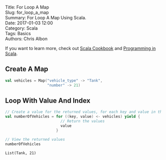 Title: For Loop A Map   
Slug: for_loop_a_map       
Summary: For Loop A Map Using Scala.  
Date: 2017-01-03 12:00  
Category: Scala  
Tags: Basics  
Authors: Chris Albon 

If you want to learn more, check out [Scala Cookbook](http://amzn.to/2lxbrxN) and [Programming in Scala](http://amzn.to/2lEtsLt).

## Create A Map


```scala
val vehicles = Map("vehicle_type" -> "Tank", 
                   "number" -> 21)
```

## Loop With Value And Index


```scala
// Create a value for the returned values, for each key and value in the map,
val numberOfVehicles = for ((key, value) <- vehicles) yield {
                         // Return the values
                         value
                       }
```


```scala
// View the returned values
numberOfVehicles
```




    List(Tank, 21)



